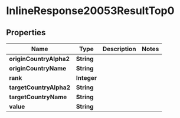# InlineResponse20053ResultTop0

## Properties
Name | Type | Description | Notes
------------ | ------------- | ------------- | -------------
**originCountryAlpha2** | **String** |  | 
**originCountryName** | **String** |  | 
**rank** | **Integer** |  | 
**targetCountryAlpha2** | **String** |  | 
**targetCountryName** | **String** |  | 
**value** | **String** |  | 
